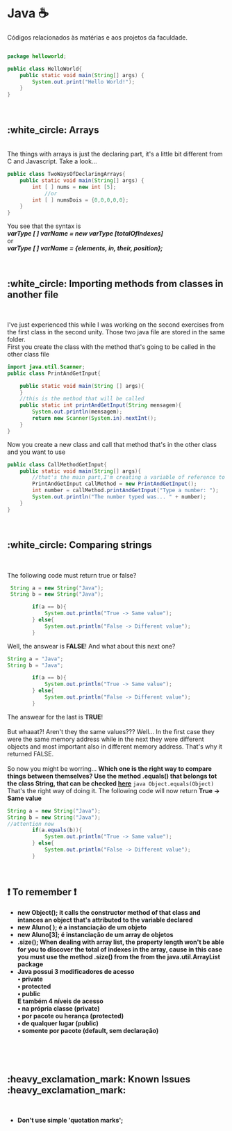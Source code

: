 # Java :coffee:	
<quote> Códigos relacionados às matérias e aos projetos da faculdade.</quote>
```java

package helloworld;

public class HelloWorld{
	public static void main(String[] args) {
		System.out.print("Hello World!");
	}
}
```

<br>

<h2>:white_circle: Arrays</h2>

<br>
The things with arrays is just the declaring part, it's a little bit different from C and Javascript. Take a look... 
<br>

```java
public class TwoWaysOfDeclaringArrays{
	public static void main(String[] args) {
		int [ ] nums = new int [5]; 
			//or
		int [ ] numsDois = {0,0,0,0,0}; 
	}
}	
```

You see that the syntax is
<br> 
<strong>
	<i>
		varType [ ] varName = new varType [totalOfIndexes] 
	</i>
</strong>
<br>
	or
<br>
<strong>
	<i>
	 	varType [ ] varName = {elements, in, their, position};
	</i>
</strong>

<br>

<h2>:white_circle: Importing methods from classes in another file</h2>

<br>

I've just experienced this while I was working on the second exercises from the first class in the second unity. 
Those two java file are stored in the same folder. 
<br>
First you create the class with the method that's going to be called in the other class file

```java
import java.util.Scanner;
public class PrintAndGetInput{

	public static void main(String [] args){
	}
	//this is the method that will be called
	public static int printAndGetInput(String mensagem){
		System.out.println(mensagem);
		return new Scanner(System.in).nextInt();
	}
}
```
Now you create a new class and call that method that's in the other class and you want to use
```java
public class CallMethodGetInput{
    public static void main(String[] args){
        //that's the main part,I'm creating a variable of reference to that method in the other class
        PrintAndGetInput callMethod = new PrintAndGetInput();
        int number = callMethod.printAndGetInput("Type a number: ");
        System.out.println("The number typed was... " + number);
    }
}
```
<br>

<h2>:white_circle: Comparing strings</h2>

<br>

The following code must return true or false?
```java
 String a = new String("Java");
 String b = new String("Java");

        if(a == b){
            System.out.println("True -> Same value");
        } else{
            System.out.println("False -> Different value");
        }
```
Well, the answear is <strong>FALSE</strong>! And what about this next one?
```java
String a = "Java";
String b = "Java";

        if(a == b){
            System.out.println("True -> Same value");
        } else{
            System.out.println("False -> Different value");
        }
```
The answear for the last is <strong>TRUE</strong>!
<br><br>
But whaaat?! Aren't they the same values??? Well... In the first case they were the same memory address while in the next they were different objects and most important also in different memory address. That's why it returned FALSE.
<br><br>
So now you might be worring... <strong>Which one is the right way to compare things between themselves? Use the method .equals() that belongs tot the class String, that can be checked <a href="https://docs.oracle.com/javase/7/docs/api/java/lang/String.html">here</a></strong>
```java Object.equals(Object)```
That's the right way of doing it. The following code will now return <strong>True -> Same value</strong>
```java
String a = new String("Java");
String b = new String("Java");
//attention now
        if(a.equals(b)){
            System.out.println("True -> Same value");
        } else{
            System.out.println("False -> Different value");
        }
```

<br><h2>:heavy_exclamation_mark: To remember :heavy_exclamation_mark:</h2>
	<ul>
		<li><strong>new Object();</srtrong> it calls the constructor method of that class and intances an object that's attributed to the 			variable declared</li>
		<li><strong>new Aluno( );</strong> é a instanciação de um objeto</li>
		<li><strong>new Aluno[3];</strong> é instanciação de um array de objetos</li>
		<li><strong>.size();</strong> When dealing with array list, the property length won't be able for you to discover the total of 				indexes in the array, cause in this case you must use the method <strong>.size()</strong> from the from the 					java.util.ArrayList package 
		</li>
		<li>
			 Java possui <strong>3 modificadores de acesso</strong><br>
			 • private<br> 
			 • protected<br>
			 • public <br> 
			E também <strong>4 níveis de acesso</strong><br> 
			• na própria classe (private)<br>
			• por pacote ou herança (protected)<br>
			• de qualquer lugar (public)<br>
			• somente por pacote (default, sem declaração)<br>
	</ul>
<br>

<br>
<h2>:heavy_exclamation_mark: Known Issues :heavy_exclamation_mark:</h2>
<br>
	<ul>
		<li> Don't use simple 'quotation marks';</li>
	</ul>
	<br>
			
			
